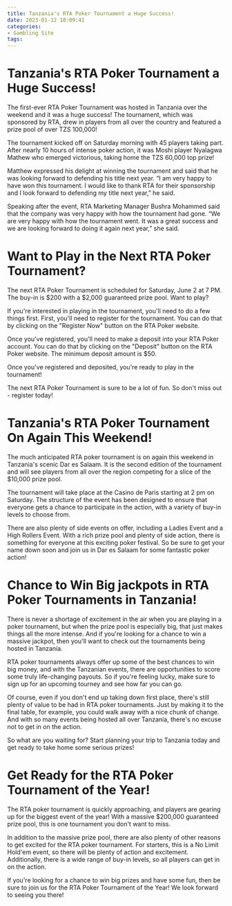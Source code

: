 ```yaml
---
title: Tanzania's RTA Poker Tournament a Huge Success!
date: 2023-01-12 18:09:41
categories:
- Gambling Site
tags:
---
```



#  Tanzania's RTA Poker Tournament a Huge Success!

The first-ever RTA Poker Tournament was hosted in Tanzania over the weekend and it was a huge success! The tournament, which was sponsored by RTA, drew in players from all over the country and featured a prize pool of over TZS 100,000!

The tournament kicked off on Saturday morning with 45 players taking part. After nearly 10 hours of intense poker action, it was Moshi player Nyalagwa Mathew who emerged victorious, taking home the TZS 60,000 top prize!

Matthew expressed his delight at winning the tournament and said that he was looking forward to defending his title next year. “I am very happy to have won this tournament. I would like to thank RTA for their sponsorship and I look forward to defending my title next year,” he said.

Speaking after the event, RTA Marketing Manager Bushra Mohammed said that the company was very happy with how the tournament had gone. “We are very happy with how the tournament went. It was a great success and we are looking forward to doing it again next year,” she said.

#  Want to Play in the Next RTA Poker Tournament?

The next RTA Poker Tournament is scheduled for Saturday, June 2 at 7 PM. The buy-in is $200 with a $2,000 guaranteed prize pool. Want to play?

If you're interested in playing in the tournament, you'll need to do a few things first. First, you'll need to register for the tournament. You can do that by clicking on the "Register Now" button on the RTA Poker website.

Once you've registered, you'll need to make a deposit into your RTA Poker account. You can do that by clicking on the "Deposit" button on the RTA Poker website. The minimum deposit amount is $50.

Once you've registered and deposited, you're ready to play in the tournament!

The next RTA Poker Tournament is sure to be a lot of fun. So don't miss out - register today!

#  Tanzania's RTA Poker Tournament On Again This Weekend!

The much anticipated RTA poker tournament is on again this weekend in Tanzania's scenic Dar es Salaam. It is the second edition of the tournament and will see players from all over the region competing for a slice of the $10,000 prize pool.

The tournament will take place at the Casino de Paris starting at 2 pm on Saturday. The structure of the event has been designed to ensure that everyone gets a chance to participate in the action, with a variety of buy-in levels to choose from.

There are also plenty of side events on offer, including a Ladies Event and a High Rollers Event. With a rich prize pool and plenty of side action, there is something for everyone at this exciting poker festival. So be sure to get your name down soon and join us in Dar es Salaam for some fantastic poker action!

#  Chance to Win Big jackpots in RTA Poker Tournaments in Tanzania!

There is never a shortage of excitement in the air when you are playing in a poker tournament, but when the prize pool is especially big, that just makes things all the more intense. And if you're looking for a chance to win a massive jackpot, then you'll want to check out the tournaments being hosted in Tanzania.

RTA poker tournaments always offer up some of the best chances to win big money, and with the Tanzanian events, there are opportunities to score some truly life-changing payouts. So if you're feeling lucky, make sure to sign up for an upcoming tourney and see how far you can go.

Of course, even if you don't end up taking down first place, there's still plenty of value to be had in RTA poker tournaments. Just by making it to the final table, for example, you could walk away with a nice chunk of change. And with so many events being hosted all over Tanzania, there's no excuse not to get in on the action.

So what are you waiting for? Start planning your trip to Tanzania today and get ready to take home some serious prizes!

#  Get Ready for the RTA Poker Tournament of the Year!

The RTA poker tournament is quickly approaching, and players are gearing up for the biggest event of the year! With a massive $200,000 guaranteed prize pool, this is one tournament you don't want to miss.

In addition to the massive prize pool, there are also plenty of other reasons to get excited for the RTA poker tournament. For starters, this is a No Limit Hold'em event, so there will be plenty of action and excitement. Additionally, there is a wide range of buy-in levels, so all players can get in on the action.

If you're looking for a chance to win big prizes and have some fun, then be sure to join us for the RTA Poker Tournament of the Year! We look forward to seeing you there!